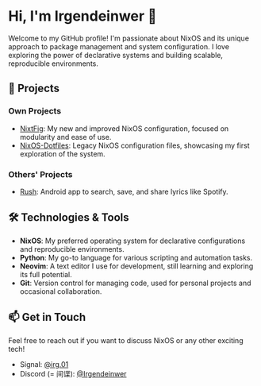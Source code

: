 # Hi, I'm Irgendeinwer 👋

Welcome to my GitHub profile! I'm passionate about NixOS and its unique approach to package management and system configuration. I love exploring the power of declarative systems and building scalable, reproducible environments.

## 🚀 Projects

### Own Projects
- [NixtFig](https://github.com/Irgendeinwer/NixtFig): My new and improved NixOS configuration, focused on modularity and ease of use.
- [NixOS-Dotfiles](https://github.com/Irgendeinwer/NixOS-Dotfiles): Legacy NixOS configuration files, showcasing my first exploration of the system.

### Others' Projects
- [Rush](https://github.com/shub39/Rush): Android app to search, save, and share lyrics like Spotify.

## 🛠️ Technologies & Tools
- **NixOS**: My preferred operating system for declarative configurations and reproducible environments.
- **Python**: My go-to language for various scripting and automation tasks.
- **Neovim**: A text editor I use for development, still learning and exploring its full potential.
- **Git**: Version control for managing code, used for personal projects and occasional collaboration.

## 📫 Get in Touch
Feel free to reach out if you want to discuss NixOS or any other exciting tech!

- Signal: [@irg.01](https://signal.org)
- Discord (= 间谍): [@Irgendeinwer](https://discord.com)
